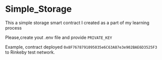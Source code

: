 # Simple_Storage
This a simple storage smart contract I created as a part of my learning process

Please,create yout .env file and provide
```PRIVATE_KEY```

Example, contract deployed ```0x8F7678791095035e6C63A87e3e902BAE6D3525F3``` to Rinkeby test network.
